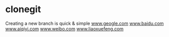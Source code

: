 # clonegit
Creating a new branch is quick & simple
www.geogle.com
www.baidu.com
www.aiqiyi.com
www.weibo.com
www.liaoxuefeng.com
